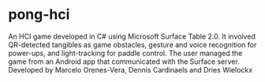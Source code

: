 # pong-hci
An HCI game developed in C# using Microsoft Surface Table 2.0. It involved QR-detected tangibles as game obstacles, gesture and voice recognition for power-ups, and light-tracking for paddle control. The user managed the game from an Android app that communicated with the Surface server.
Developed by Marcelo Orenes-Vera, Dennis Cardinaels and Dries Wielockx
